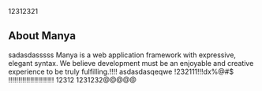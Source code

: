 12312321
## About Manya
sadasdasssss
Manya is a web application framework with expressive, elegant syntax. We believe development must be an enjoyable and creative experience to be truly fulfilling.!!!!
asdasdasqeqwe
!232111!!!dx$%#$%@#$
!!!!!!!!!!!!!!!!!!!!!!!
12312
1231232@@@@@
